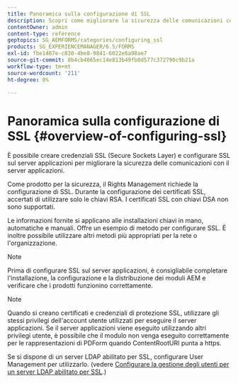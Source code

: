 ```yaml
---
title: Panoramica sulla configurazione di SSL
description: Scopri come migliorare la sicurezza delle comunicazioni configurando SSL.
contentOwner: admin
content-type: reference
geptopics: SG_AEMFORMS/categories/configuring_ssl
products: SG_EXPERIENCEMANAGER/6.5/FORMS
exl-id: fbe1487e-c830-4be8-9841-6022e6a98ae7
source-git-commit: 8b4cb4065ec14e813b49fb0d577c372790c9b21a
workflow-type: tm+mt
source-wordcount: '211'
ht-degree: 0%

---
```


# Panoramica sulla configurazione di SSL {#overview-of-configuring-ssl}

È possibile creare credenziali SSL (Secure Sockets Layer) e configurare SSL sul server applicazioni per migliorare la sicurezza delle comunicazioni con il server applicazioni.

Come prodotto per la sicurezza, il Rights Management richiede la configurazione di SSL. Durante la configurazione dei certificati SSL, accertati di utilizzare solo le chiavi RSA. I certificati SSL con chiavi DSA non sono supportati.

Le informazioni fornite si applicano alle installazioni chiavi in mano, automatiche e manuali. Offre un esempio di metodo per configurare SSL. È inoltre possibile utilizzare altri metodi più appropriati per la rete o l&#39;organizzazione.

>[!NOTE]
>
>Prima di configurare SSL sul server applicazioni, è consigliabile completare l&#39;installazione, la configurazione e la distribuzione dei moduli AEM e verificare che i prodotti funzionino correttamente.

>[!NOTE]
>
>Quando si creano certificati e credenziali di protezione SSL, utilizzare gli stessi privilegi dell&#39;account utente utilizzati per eseguire il server applicazioni. Se il server applicazioni viene eseguito utilizzando altri privilegi utente, è possibile che il modulo non venga eseguito correttamente per le rappresentazioni di PDForm quando ContentRootURI punta a https.

Se si dispone di un server LDAP abilitato per SSL, configurare User Management per utilizzarlo. (vedere [Configurare la gestione degli utenti per un server LDAP abilitato per SSL](/help/forms/using/admin-help/configure-user-management-ssl-enabled.md#configure-user-management-for-an-ssl-enabled-ldap-server).)
